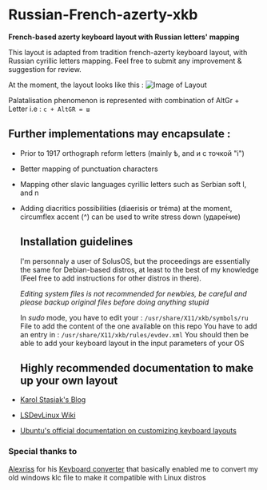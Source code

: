 # Russian-French-azerty-xkb

**French-based azerty keyboard layout with Russian letters' mapping**

This layout is adapted from tradition french-azerty keyboard layout, with Russian cyrillic letters mapping. 
Feel free to submit any improvement & suggestion for review.

At the moment, the layout looks like this : 
![Image of Layout](https://image.ibb.co/k6G6Aq/Russian-azerty-layout.png)

Palatalisation phenomenon is represented with combination of AltGr + Letter
i.e : `с + AltGR = ш`

## Further implementations may encapsulate :

- Prior to 1917 orthograph reform letters (mainly ѣ, and и с точкой "і")
- Better mapping of punctuation characters
- Mapping other slavic languages cyrillic letters such as Serbian soft l, and n
- Adding diacritics possibilities (diaerisis or tréma) 
  at the moment, circumflex accent (^) can be used to write stress down (ударе́ние)
  
  
  ## Installation guidelines
  I'm personnaly a user of SolusOS, but the proceedings are essentially the same for Debian-based distros, at least to the best of my knowledge (Feel free to add instructions for other distros in there).
  
  *Editing system files is not recommended for newbies, be careful and please backup original files before doing anything stupid*
  
  In *sudo* mode, you have to edit your : 
    `/usr/share/X11/xkb/symbols/ru`
  File to add the content of the one available on this repo
  You have to add an entry in : 
    `/usr/share/X11/xkb/rules/evdev.xml`
 You should then be able to add your keyboard layout in the input parameters of your OS
  
  ## Highly recommended documentation to make up your own layout
 
 - [Karol Stasiak's Blog](https://karols.github.io/blog/2013/11/18/creating-custom-keyboard-layouts-for-linux/)
 - [LSDevLinux Wiki](http://linux.lsdev.sil.org/wiki/index.php/Building_an_XKB_Keyboard)
 - [Ubuntu's official documentation on customizing keyboard layouts](https://help.ubuntu.com/community/Custom%20keyboard%20layout%20definitions?action=show&redirect=Howto%3A+Custom+keyboard+layout+definitions)
 
### Special thanks to 
[Alexriss](https://github.com/alexriss) for his [Keyboard converter](https://github.com/alexriss/keyboard-layout-converter) that basically enabled me to convert my old windows klc file to make it compatible with Linux distros
